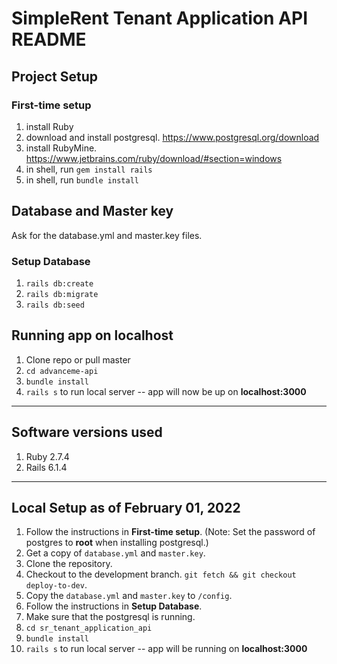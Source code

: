 # SimpleRent Tenant Application API README

## Project Setup

### First-time setup
1. install Ruby
2. download and install postgresql. https://www.postgresql.org/download
3. install RubyMine. https://www.jetbrains.com/ruby/download/#section=windows
4. in shell, run `gem install rails`
5. in shell, run `bundle install`

## Database and Master key
Ask for the database.yml and master.key files.

### Setup Database
1. `rails db:create`
2. `rails db:migrate`
3. `rails db:seed`

## Running app on localhost
1. Clone repo or pull master
2. `cd advanceme-api`
3. `bundle install`
4. `rails s` to run local server -- app will now be up on **localhost:3000**

---

## Software versions used

1. Ruby 2.7.4
2. Rails 6.1.4

---

## Local Setup as of February 01, 2022

1. Follow the instructions in **First-time setup**. (Note: Set the password of postgres to **root** when installing postgresql.)
2. Get a copy of `database.yml` and `master.key`.
3. Clone the repository.
4. Checkout to the development branch. `git fetch && git checkout deploy-to-dev`.
5. Copy the `database.yml` and `master.key` to `/config`.
6. Follow the instructions in **Setup Database**.
7. Make sure that the postgresql is running.
8. `cd sr_tenant_application_api`
9. `bundle install`
10. `rails s` to run local server -- app will be running on **localhost:3000**